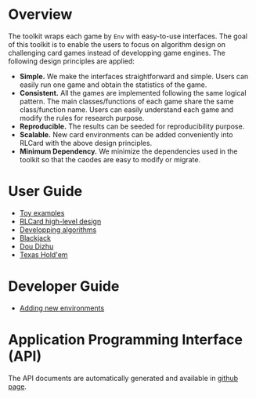 # Overview
The toolkit wraps each game by `Env` with easy-to-use interfaces. The goal of this toolkit is to enable the users to focus on algorithm design on challenging card games instead of developping game engines. The following design principles are applied:
* **Simple.** We make the interfaces straightforward and simple. Users can easily run one game and obtain the statistics of the game.
* **Consistent.** All the games are implemented following the same logical pattern. The main classes/functions of each game share the same class/function name. Users can easily understand each game and modify the rules for research purpose.
* **Reproducible.** The results can be seeded for reproducibility purpose.
* **Scalable.** New card environments can be added conveniently into RLCard with the above design principles.
* **Minimum Dependency.** We minimize the dependencies used in the toolkit so that the caodes are easy to modify or migrate.

# User Guide
* [Toy examples](docs/toy-examples.md)
* [RLCard high-level design](docs/high-level-design.md)
* [Developping algorithms](docs/developping-algorithms.md)
* [Blackjack](docs/blackjack.md)
* [Dou Dizhu](docs/dou-dizhu.md)
* [Texas Hold'em](docs/texas-holdem.md)

# Developer Guide
* [Adding new environments](docs/adding-new-environments.md)

# Application Programming Interface (API)
The API documents are automatically generated and available in [github page](https://rlcard.github.io/index.html).